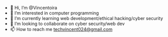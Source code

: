 - 👋 Hi, I’m @Vincentoira
- 👀 I’m interested in computer programming
- 🌱 I’m currently learning web development/ethical hacking/cyber security
- 💞️ I’m looking to collaborate on cyber security/web dev
- 📫 How to reach me techvincent024@gmail.com

